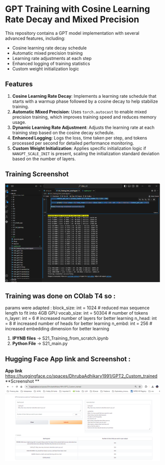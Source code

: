 # GPT Training with Cosine Learning Rate Decay and Mixed Precision

This repository contains a GPT model implementation with several advanced features, including:
- Cosine learning rate decay schedule
- Automatic mixed precision training
- Learning rate adjustments at each step
- Enhanced logging of training statistics
- Custom weight initialization logic

## Features

1. **Cosine Learning Rate Decay**: Implements a learning rate schedule that starts with a warmup phase followed by a cosine decay to help stabilize training.
2. **Automatic Mixed Precision**: Uses `torch.autocast` to enable mixed precision training, which improves training speed and reduces memory usage.
3. **Dynamic Learning Rate Adjustment**: Adjusts the learning rate at each training step based on the cosine decay schedule.
4. **Enhanced Logging**: Logs the loss, time taken per step, and tokens processed per second for detailed performance monitoring.
5. **Custom Weight Initialization**: Applies specific initialization logic if `NANGPT_SCALE_INIT` is present, scaling the initialization standard deviation based on the number of layers.

## Training Screenshot

![Training Screenshot](Training_screenshot.png)


## Training was done on COlab T4 so :

params were adapted : 
block_size: int = 1024  # reduced max sequence length to fit into 4GB GPU
vocab_size: int = 50304  # number of tokens
n_layer: int = 6  # increased number of layers for better learning
n_head: int = 8  # increased number of heads for better learning
n_embd: int = 256  # increased embedding dimension for better learning

1. **IPYNB files** -> S21_Training_from_scratch.ipynb
2. **Python File** -> S21_main.py


## Hugging Face App link and Screenshot :
**App link** https://huggingface.co/spaces/DhrubaAdhikary1991/GPT2_Custom_trained
**Screenshot **
![Hugging Face APP](App.png)